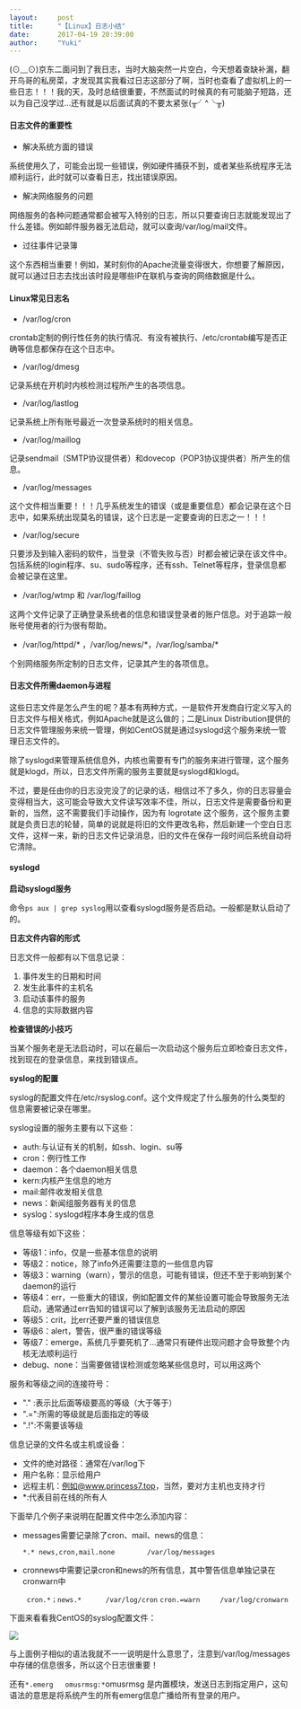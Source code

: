 ```yaml
---
layout:     post
title:      "【Linux】日志小结"
date:       2017-04-19 20:39:00
author:     "Yuki"
---
```


(⊙﹏⊙)京东二面问到了我日志，当时大脑突然一片空白，今天想着查缺补漏，翻开鸟哥的私房菜，才发现其实我看过日志这部分了啊，当时也查看了虚拟机上的一些日志！！！我的天，及时总结很重要，不然面试的时候真的有可能脑子短路，还以为自己没学过...还有就是以后面试真的不要太紧张(╥╯^╰╥)

#### 日志文件的重要性

* 解决系统方面的错误

系统使用久了，可能会出现一些错误，例如硬件捕获不到，或者某些系统程序无法顺利运行，此时就可以查看日志，找出错误原因。

* 解决网络服务的问题

网络服务的各种问题通常都会被写入特别的日志，所以只要查询日志就能发现出了什么差错。例如邮件服务器无法启动，就可以查询/var/log/mail文件。

* 过往事件记录簿

这个东西相当重要！例如，某时刻你的Apache流量变得很大，你想要了解原因，就可以通过日志去找出该时段是哪些IP在联机与查询的网络数据是什么。

#### Linux常见日志名

* /var/log/cron

crontab定制的例行性任务的执行情况、有没有被执行、/etc/crontab编写是否正确等信息都保存在这个日志中。

* /var/log/dmesg

记录系统在开机时内核检测过程所产生的各项信息。

* /var/log/lastlog

记录系统上所有账号最近一次登录系统时的相关信息。

* /var/log/maillog  

记录sendmail（SMTP协议提供者）和dovecop（POP3协议提供者）所产生的信息。

* /var/log/messages

这个文件相当重要！！！几乎系统发生的错误（或是重要信息）都会记录在这个日志中，如果系统出现莫名的错误，这个日志是一定要查询的日志之一！！！

* /var/log/secure

只要涉及到输入密码的软件，当登录（不管失败与否）时都会被记录在该文件中。包括系统的login程序、su、sudo等程序，还有ssh、Telnet等程序，登录信息都会被记录在这里。

* /var/log/wtmp 和 /var/log/faillog

这两个文件记录了正确登录系统者的信息和错误登录者的账户信息。对于追踪一般账号使用者的行为很有帮助。

* /var/log/httpd/\* ，/var/log/news/\*，/var/log/samba/\*

个别网络服务所定制的日志文件，记录其产生的各项信息。

#### 日志文件所需daemon与进程

这些日志文件是怎么产生的呢？基本有两种方式，一是软件开发商自行定义写入的日志文件与相关格式，例如Apache就是这么做的；二是Linux Distribution提供的日志文件管理服务来统一管理，例如CentOS就是通过syslogd这个服务来统一管理日志文件的。

除了syslogd来管理系统信息外，内核也需要有专门的服务来进行管理，这个服务就是klogd，所以，日志文件所需的服务主要就是syslogd和klogd。

不过，要是任由你的日志没完没了的记录的话，相信过不了多久，你的日志容量会变得相当大，这可能会导致大文件读写效率不佳，所以，日志文件是需要备份和更新的，当然，这不需要我们手动操作，因为有 logrotate 这个服务，这个服务主要就是负责日志的轮替，简单的说就是将旧的文件更改名称，然后新建一个空白日志文件，这样一来，新的日志文件记录消息，旧的文件在保存一段时间后系统自动将它清除。

#### syslogd

**启动syslogd服务**

命令`ps aux | grep syslog`用以查看syslogd服务是否启动。一般都是默认启动了的。

**日志文件内容的形式**

日志文件一般都有以下信息记录：

1. 事件发生的日期和时间
2. 发生此事件的主机名
3. 启动该事件的服务
4. 信息的实际数据内容

**检查错误的小技巧**

当某个服务老是无法启动时，可以在最后一次启动这个服务后立即检查日志文件，找到现在的登录信息，来找到错误点。

**syslog的配置**

syslog的配置文件在/etc/rsyslog.conf。这个文件规定了什么服务的什么类型的信息需要被记录在哪里。

syslog设置的服务主要有以下这些：

* auth:与认证有关的机制，如ssh、login、su等
* cron：例行性工作
* daemon：各个daemon相关信息
* kern:内核产生信息的地方
* mail:邮件收发相关信息
* news：新闻组服务器有关的信息
* syslog：syslogd程序本身生成的信息

信息等级有如下这些：

* 等级1：info，仅是一些基本信息的说明
* 等级2：notice，除了info外还需要注意的一些信息内容
* 等级3：warning（warn），警示的信息，可能有错误，但还不至于影响到某个daemon的运行
* 等级4：err，一些重大的错误，例如配置文件的某些设置可能会导致服务无法启动，通常通过err告知的错误可以了解到该服务无法启动的原因
* 等级5：crit，比err还要严重的错误信息
* 等级6：alert，警告，很严重的错误等级
* 等级7：emerge，系统几乎要死机了...通常只有硬件出现问题才会导致整个内核无法顺利运行
* debug、none：当需要做错误检测或忽略某些信息时，可以用这两个

服务和等级之间的连接符号：

* "." :表示比后面等级要高的等级（大于等于）
* ".=":所需的等级就是后面指定的等级
* ".!":不需要该等级

信息记录的文件名或主机或设备：

* 文件的绝对路径：通常在/var/log下
* 用户名称：显示给用户
* 远程主机：例如@www.princess7.top，当然，要对方主机也支持才行
* \*:代表目前在线的所有人

下面举几个例子来说明在配置文件中怎么添加内容：

*  messages需要记录除了cron、mail、news的信息：

    `*.* news,cron,mail.none		/var/log/messages`

* cronnews中需要记录cron和news的所有信息，其中警告信息单独记录在cronwarn中

   ` cron.*；news.*	 	/var/log/cron`
    `cron.=warn 	/var/log/cronwarn`

下面来看看我CentOS的syslog配置文件：

<img src="../../../../../img/blogs/logs/01.png">

与上面例子相似的语法我就不一一说明是什么意思了，注意到/var/log/messages中存储的信息很多，所以这个日志很重要！

还有`*.emerg   omusrmsg:*`omusrmsg 是内置模块，发送日志到指定用户，这句语法的意思是将系统产生的所有emerg信息广播给所有登录的用户。












